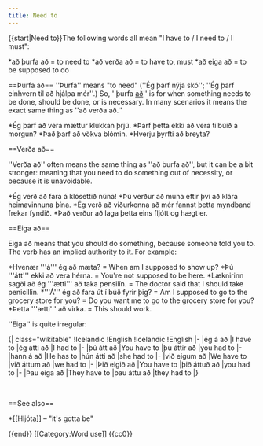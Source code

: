 ```yaml
---
title: Need to
---
```


{{start|Need to}}The following words all mean "I have to / I need to / I must":

*að þurfa að = to need to
*að verða að = to have to, must
*að eiga að = to be supposed to do

==Þurfa að==
''Þurfa'' means "to need" (''Ég þarf nýja skó''; ''Ég þarf einhvern til að hjálpa mér''.) So, ''þurfa <u>að</u>'' is for when something needs to be done, should be done, or is necessary. In many scenarios it means the exact same thing as ''að verða að.''

*Ég þarf að vera mættur klukkan þrjú.
*Þarf þetta ekki að vera tilbúið á morgun?
*Það þarf að vökva blómin.
*Hverju þyrfti að breyta?

==Verða að==

''Verða að'' often means the same thing as ''að þurfa að'', but it can be a bit stronger: meaning that you need to do something out of necessity, or because it is unavoidable.

*Ég verð að fara á klósettið núna!
*Þú verður að muna eftir því að klára heimavinnuna þína.
*Ég verð að viðurkenna að mér fannst þetta myndband frekar fyndið.
*Það verður að laga þetta eins fljótt og hægt er.

==Eiga að==

Eiga að means that you should do something, because someone told you to. The verb has an implied authority to it. For example:

*Hvenær '''á''' ég að mæta? = When am I supposed to show up?
*Þú '''átt''' ekki að vera hérna. = You're not supposed to be here.
*Læknirinn sagði að ég '''ætti''' að taka pensilín. = The doctor said that I should take penicillin.
*'''Á''' ég að fara út í búð fyrir þig? = Am I supposed to go to the grocery store for you? = Do you want me to go to the grocery store for you?
*Þetta '''ætti''' að virka. = This should work.

''Eiga'' is quite irregular:

{| class="wikitable"
!Icelandic
!English
!Icelandic
!English
|-
|ég á að
|I have to
|ég átti að
|I had to
|-
|þú átt að
|You have to
|þú áttir að
|you had to
|-
|hann á að
|He has to
|hún átti að
|she had to
|-
|við eigum að
|We have to
|við áttum að
|we had to
|-
|Þið eigið að
|You have to
|þið áttuð að
|you had to
|-
|Þau eiga að
|They have to
|þau áttu að
|they had to
|}

<br />

==See also==

*[[Hljóta]] – "it's gotta be"

{{end}}
[[Category:Word use]]
<noinclude>{{cc0}}</noinclude>